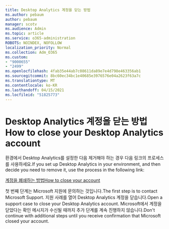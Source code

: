 ```yaml
---
title: Desktop Analytics 계정을 닫는 방법
ms.author: pebaum
author: pebaum
manager: scotv
ms.audience: Admin
ms.topic: article
ms.service: o365-administration
ROBOTS: NOINDEX, NOFOLLOW
localization_priority: Normal
ms.collection: Adm_O365
ms.custom:
- "9000655"
- "2499"
ms.openlocfilehash: 4fab35e44ab7c08611da89e7e4d798e463356ab1
ms.sourcegitcommit: 8bc60ec34bc1e40685e3976576e04a2623f63a7c
ms.translationtype: MT
ms.contentlocale: ko-KR
ms.lasthandoff: 04/15/2021
ms.locfileid: "51825773"
---
```

# <a name="how-to-close-your-desktop-analytics-account"></a><span data-ttu-id="9737b-102">Desktop Analytics 계정을 닫는 방법</span><span class="sxs-lookup"><span data-stu-id="9737b-102">How to close your Desktop Analytics account</span></span>

<span data-ttu-id="9737b-103">환경에서 Desktop Analytics를 설정한 다음 제거해야 하는 경우 다음 링크의 프로세스를 사용하세요.</span><span class="sxs-lookup"><span data-stu-id="9737b-103">If you set up Desktop Analytics in your environment, and then decide you need to remove it, use the process in the following link:</span></span>

[<span data-ttu-id="9737b-104">계정을 폐쇄하는 방법</span><span class="sxs-lookup"><span data-stu-id="9737b-104">How to close your account</span></span>](https://docs.microsoft.com/configmgr/desktop-analytics/account-close)

<span data-ttu-id="9737b-105">첫 번째 단계는 Microsoft 지원에 문의하는 것입니다.</span><span class="sxs-lookup"><span data-stu-id="9737b-105">The first step is to contact Microsoft Support.</span></span> <span data-ttu-id="9737b-106">지원 사례를 열어 Desktop Analytics 계정을 닫습니다.</span><span class="sxs-lookup"><span data-stu-id="9737b-106">Open a support case to close your Desktop Analytics account.</span></span> <span data-ttu-id="9737b-107">Microsoft에서 계정을 닫았다는 확인 메시지가 수신될 때까지 추가 단계를 계속 진행하지 않습니다.</span><span class="sxs-lookup"><span data-stu-id="9737b-107">Don't continue with additional steps until you receive confirmation that Microsoft closed your account.</span></span>